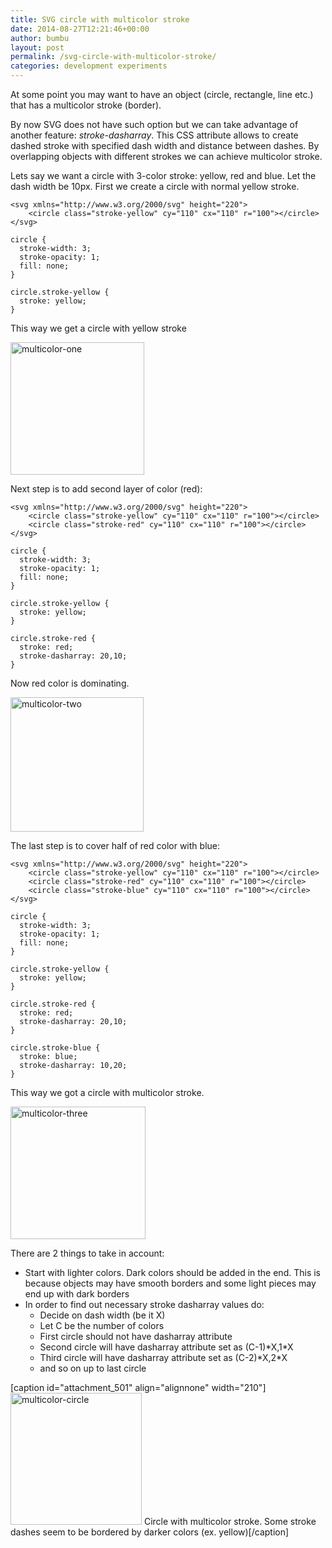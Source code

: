```yaml
---
title: SVG circle with multicolor stroke
date: 2014-08-27T12:21:46+00:00
author: bumbu
layout: post
permalink: /svg-circle-with-multicolor-stroke/
categories: development experiments
---
```

At some point you may want to have an object (circle, rectangle, line etc.) that has a multicolor stroke (border).

By now SVG does not have such option but we can take advantage of another feature: <em>stroke-dasharray</em>. This CSS attribute allows to create dashed stroke with specified dash width and distance between dashes. By overlapping objects with different strokes we can achieve multicolor stroke.

Lets say we want a circle with 3-color stroke: yellow, red and blue. Let the dash width be 10px. First we create a circle with normal yellow stroke.
<pre class="language-html"><code>&lt;svg xmlns="http://www.w3.org/2000/svg" height="220"&gt;
    &lt;circle class="stroke-yellow" cy="110" cx="110" r="100"&gt;&lt;/circle&gt;
&lt;/svg&gt;</code></pre>
<pre class="language-css"><code>circle {
  stroke-width: 3;
  stroke-opacity: 1;
  fill: none;
}

circle.stroke-yellow {
  stroke: yellow;
}</code></pre>
This way we get a circle with yellow stroke

<a href="{{site.root}}/assets/images/2014/08/multicolor-one.png"><img class="size-full wp-image-497 alignnone" alt="multicolor-one" src="{{site.root}}/assets/images/2014/08/multicolor-one.png" width="214" height="212" /></a>

Next step is to add second layer of color (red):
<pre class="language-html"><code>&lt;svg xmlns="http://www.w3.org/2000/svg" height="220"&gt;
    &lt;circle class="stroke-yellow" cy="110" cx="110" r="100"&gt;&lt;/circle&gt;
    &lt;circle class="stroke-red" cy="110" cx="110" r="100"&gt;&lt;/circle&gt;
&lt;/svg&gt;</code></pre>
<pre class="language-css"><code>circle {
  stroke-width: 3;
  stroke-opacity: 1;
  fill: none;
}

circle.stroke-yellow {
  stroke: yellow;
}

circle.stroke-red {
  stroke: red;
  stroke-dasharray: 20,10;
}</code></pre>
Now red color is dominating.

<a href="{{site.root}}/assets/images/2014/08/multicolor-two.png"><img class="size-full wp-image-499 alignnone" alt="multicolor-two" src="{{site.root}}/assets/images/2014/08/multicolor-two.png" width="213" height="215" /></a>

The last step is to cover half of red color with blue:
<pre class="language-html"><code>&lt;svg xmlns="http://www.w3.org/2000/svg" height="220"&gt;
    &lt;circle class="stroke-yellow" cy="110" cx="110" r="100"&gt;&lt;/circle&gt;
    &lt;circle class="stroke-red" cy="110" cx="110" r="100"&gt;&lt;/circle&gt;
    &lt;circle class="stroke-blue" cy="110" cx="110" r="100"&gt;&lt;/circle&gt;
&lt;/svg&gt;</code></pre>
<pre class="language-css"><code>circle {
  stroke-width: 3;
  stroke-opacity: 1;
  fill: none;
}

circle.stroke-yellow {
  stroke: yellow;
}

circle.stroke-red {
  stroke: red;
  stroke-dasharray: 20,10;
}

circle.stroke-blue {
  stroke: blue;
  stroke-dasharray: 10,20;
}</code></pre>
This way we got a circle with multicolor stroke.

<a href="{{site.root}}/assets/images/2014/08/multicolor-three.png"><img class="size-full wp-image-498 alignnone" alt="multicolor-three" src="{{site.root}}/assets/images/2014/08/multicolor-three.png" width="216" height="212" /></a>

There are 2 things to take in account:
<ul>
	<li>Start with lighter colors. Dark colors should be added in the end. This is because objects may have smooth borders and some light pieces may end up with dark borders</li>
	<li>In order to find out necessary stroke dasharray values do:
<ul>
	<li>Decide on dash width (be it X)</li>
	<li>Let C be the number of colors</li>
	<li>First circle should not have dasharray attribute</li>
	<li>Second circle will have dasharray attribute set as (C-1)*X,1*X</li>
	<li>Third circle will have dasharray attribute set as (C-2)*X,2*X</li>
	<li>and so on up to last circle</li>
</ul>
</li>
</ul>
[caption id="attachment_501" align="alignnone" width="210"]<a href="{{site.root}}/assets/images/2014/08/multicolor-circle.png"><img class="size-full wp-image-501 " alt="multicolor-circle" src="{{site.root}}/assets/images/2014/08/multicolor-circle.png" width="210" height="211" /></a> Circle with multicolor stroke. Some stroke dashes seem to be bordered by darker colors (ex. yellow)[/caption]
